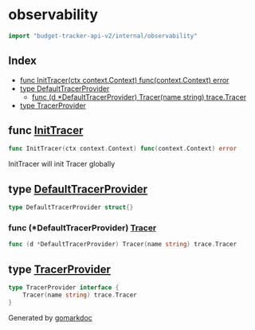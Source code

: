 <!-- Code generated by gomarkdoc. DO NOT EDIT -->

# observability

```go
import "budget-tracker-api-v2/internal/observability"
```

## Index

- [func InitTracer\(ctx context.Context\) func\(context.Context\) error](<#InitTracer>)
- [type DefaultTracerProvider](<#DefaultTracerProvider>)
  - [func \(d \*DefaultTracerProvider\) Tracer\(name string\) trace.Tracer](<#DefaultTracerProvider.Tracer>)
- [type TracerProvider](<#TracerProvider>)


<a name="InitTracer"></a>
## func [InitTracer](<https://github.com/vsantos/budget-tracker-api-v2/blob/main/internal/observability/tracer.go#L26>)

```go
func InitTracer(ctx context.Context) func(context.Context) error
```

InitTracer will init Tracer globally

<a name="DefaultTracerProvider"></a>
## type [DefaultTracerProvider](<https://github.com/vsantos/budget-tracker-api-v2/blob/main/internal/observability/tracer.go#L19>)



```go
type DefaultTracerProvider struct{}
```

<a name="DefaultTracerProvider.Tracer"></a>
### func \(\*DefaultTracerProvider\) [Tracer](<https://github.com/vsantos/budget-tracker-api-v2/blob/main/internal/observability/tracer.go#L21>)

```go
func (d *DefaultTracerProvider) Tracer(name string) trace.Tracer
```



<a name="TracerProvider"></a>
## type [TracerProvider](<https://github.com/vsantos/budget-tracker-api-v2/blob/main/internal/observability/tracer.go#L15-L17>)



```go
type TracerProvider interface {
    Tracer(name string) trace.Tracer
}
```

Generated by [gomarkdoc](<https://github.com/princjef/gomarkdoc>)
